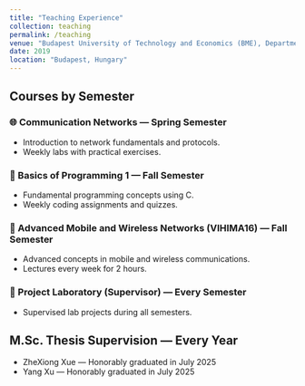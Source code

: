 ```yaml
---
title: "Teaching Experience"
collection: teaching
permalink: /teaching
venue: "Budapest University of Technology and Economics (BME), Department of Networked Systems and Services"
date: 2019
location: "Budapest, Hungary"
---
```


## Courses by Semester

### 🌐 Communication Networks — Spring Semester
- Introduction to network fundamentals and protocols.
- Weekly labs with practical exercises.

### 📘 Basics of Programming 1 — Fall Semester
- Fundamental programming concepts using C.
- Weekly coding assignments and quizzes.

### 📡 Advanced Mobile and Wireless Networks (VIHIMA16) — Fall Semester
- Advanced concepts in mobile and wireless communications.
- Lectures every week for 2 hours.

### 🧪 Project Laboratory (Supervisor) — Every Semester
- Supervised lab projects during all semesters.

## M.Sc. Thesis Supervision — Every Year
- ZheXiong Xue — Honorably graduated in July 2025
- Yang Xu — Honorably graduated in July 2025

